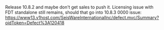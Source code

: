 Release 10.8.2 and maybe don't get sales to push it. 
Licensing issue with FDT standalone still remains, should that go into 10.8.3
0000 issue: https://www13.v1host.com/SeisWareInternationalInc/defect.mvc/Summary?oidToken=Defect%3A120418